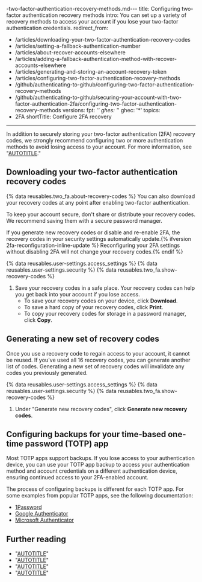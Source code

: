 -two-factor-authentication-recovery-methods.md---
title: Configuring two-factor authentication recovery methods
intro: You can set up a variety of recovery methods to access your account if you lose your two-factor authentication credentials.
redirect_from:
  - /articles/downloading-your-two-factor-authentication-recovery-codes
  - /articles/setting-a-fallback-authentication-number
  - /articles/about-recover-accounts-elsewhere
  - /articles/adding-a-fallback-authentication-method-with-recover-accounts-elsewhere
  - /articles/generating-and-storing-an-account-recovery-token
  - /articles/configuring-two-factor-authentication-recovery-methods
  - /github/authenticating-to-github/configuring-two-factor-authentication-recovery-methods
  - /github/authenticating-to-github/securing-your-account-with-two-factor-authentication-2fa/configuring-two-factor-authentication-recovery-methods
versions:
  fpt: '*'
  ghes: '*'
  ghec: '*'
topics:
  - 2FA
shortTitle: Configure 2FA recovery
---
In addition to securely storing your two-factor authentication (2FA) recovery codes, we strongly recommend configuring two or more authentication methods to avoid losing access to your account. For more information, see "[AUTOTITLE](/authentication/securing-your-account-with-two-factor-authentication-2fa/configuring-two-factor-authentication#configuring-two-factor-authentication-using-a-security-key)."

## Downloading your two-factor authentication recovery codes

{% data reusables.two_fa.about-recovery-codes %} You can also download your recovery codes at any point after enabling two-factor authentication.

To keep your account secure, don't share or distribute your recovery codes. We recommend saving them with a secure password manager.

If you generate new recovery codes or disable and re-enable 2FA, the recovery codes in your security settings automatically update.{% ifversion 2fa-reconfiguration-inline-update %} Reconfiguring your 2FA settings without disabling 2FA will not change your recovery codes.{% endif %}

{% data reusables.user-settings.access_settings %}
{% data reusables.user-settings.security %}
{% data reusables.two_fa.show-recovery-codes %}
1. Save your recovery codes in a safe place. Your recovery codes can help you get back into your account if you lose access.
    - To save your recovery codes on your device, click **Download**.
    - To save a hard copy of your recovery codes, click **Print**.
    - To copy your recovery codes for storage in a password manager, click **Copy**.

## Generating a new set of recovery codes

Once you use a recovery code to regain access to your account, it cannot be reused. If you've used all 16 recovery codes, you can generate another list of codes. Generating a new set of recovery codes will invalidate any codes you previously generated.

{% data reusables.user-settings.access_settings %}
{% data reusables.user-settings.security %}
{% data reusables.two_fa.show-recovery-codes %}
1. Under "Generate new recovery codes", click **Generate new recovery codes**.

## Configuring backups for your time-based one-time password (TOTP) app

Most TOTP apps support backups. If you lose access to your authentication device, you can use your TOTP app backup to access your authentication method and account credentials on a different authentication device, ensuring continued access to your 2FA-enabled account.

The process of configuring backups is different for each TOTP app. For some examples from popular TOTP apps, see the following documentation:

- [1Password](https://support.1password.com/backups/)
- [Google Authenticator](https://security.googleblog.com/2023/04/google-authenticator-now-supports.html)
- [Microsoft Authenticator](https://support.microsoft.com/en-us/account-billing/back-up-and-recover-account-credentials-in-the-authenticator-app-bb939936-7a8d-4e88-bc43-49bc1a700a40)

## Further reading

- "[AUTOTITLE](/authentication/securing-your-account-with-two-factor-authentication-2fa/about-two-factor-authentication)"
- "[AUTOTITLE](/authentication/securing-your-account-with-two-factor-authentication-2fa/configuring-two-factor-authentication)"
- "[AUTOTITLE](/authentication/securing-your-account-with-two-factor-authentication-2fa/accessing-github-using-two-factor-authentication)"
- "[AUTOTITLE](/authentication/securing-your-account-with-two-factor-authentication-2fa/recovering-your-account-if-you-lose-your-2fa-credentials)"

